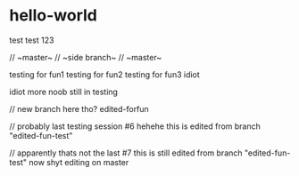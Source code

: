 # hello-world
test test 123

// ~master~
// ~side branch~
// ~master~

testing for fun1
testing for fun2
testing for fun3
idiot

idiot more noob
still in testing

// new branch here tho?
edited-forfun

// probably last testing session
#6
hehehe this is edited from branch "edited-fun-test"

// apparently thats not the last
#7
this is still edited from branch "edited-fun-test"
now shyt editing on master
